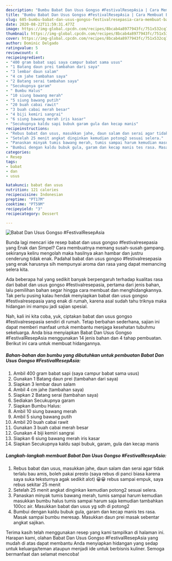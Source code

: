 ```yaml
---
description: "Bumbu Babat Dan Usus Gongso #FestivalResepAsia | Cara Membuat Babat Dan Usus Gongso #FestivalResepAsia Yang Menggugah Selera"
title: "Bumbu Babat Dan Usus Gongso #FestivalResepAsia | Cara Membuat Babat Dan Usus Gongso #FestivalResepAsia Yang Menggugah Selera"
slug: 605-bumbu-babat-dan-usus-gongso-festivalresepasia-cara-membuat-babat-dan-usus-gongso-festivalresepasia-yang-menggugah-selera
date: 2020-08-22T11:59:31.477Z
image: https://img-global.cpcdn.com/recipes/8bcab4a8977943fc/751x532cq70/babat-dan-usus-gongso-festivalresepasia-foto-resep-utama.jpg
thumbnail: https://img-global.cpcdn.com/recipes/8bcab4a8977943fc/751x532cq70/babat-dan-usus-gongso-festivalresepasia-foto-resep-utama.jpg
cover: https://img-global.cpcdn.com/recipes/8bcab4a8977943fc/751x532cq70/babat-dan-usus-gongso-festivalresepasia-foto-resep-utama.jpg
author: Dominic Delgado
ratingvalue: 5
reviewcount: 4
recipeingredient:
- "400 gram babat sapi saya campur babat sama usus"
- "1 Batang daun prei tambahan dari saya"
- "3 lembar daun salam"
- "4 cm jahe tambahan saya"
- "2 Batang serai tambahan saya"
- "Secukupnya garam"
- " Bumbu Halus"
- "10 siung bawang merah"
- "5 siung bawang putih"
- "20 buah cabai rawit"
- "3 buah cabai merah besar"
- "4 biji kemiri sangrai"
- "6 siung bawang merah iris kasar"
- "Secukupnya kaldu sapi bubuk garam gula dan kecap manis"
recipeinstructions:
- "Rebus babat dan usus, masukkan jahe, daun salam dan serai agar tidak terlalu bau amis, boleh pakai presto (saya rebus di panci biasa karena saya suka teksturnya agak sedikit alot) 😀😀 rebus sampai empuk, saya rebus sekitar 25 menit"
- "Setelah 25 menit angkat dinginkan kemudian potong2 sesuai selera."
- "Panaskan minyak tumis bawang merah, tumis sampai harum kemudian masukkan bumbu halus tumis sampai harum saja kemudian tambahkan 100cc air. Masukkan babat dan usus yg sdh di potong2"
- "Bumbui dengan kaldu bubuk gula, garam dan kecap manis tes rasa. Masak sampai bumbu meresap. Masukkan daun prei masak sebentar angkat sajikan."
categories:
- Resep
tags:
- babat
- dan
- usus

katakunci: babat dan usus 
nutrition: 121 calories
recipecuisine: Indonesian
preptime: "PT17M"
cooktime: "PT59M"
recipeyield: "3"
recipecategory: Dessert

---
```



![Babat Dan Usus Gongso #FestivalResepAsia](https://img-global.cpcdn.com/recipes/8bcab4a8977943fc/751x532cq70/babat-dan-usus-gongso-festivalresepasia-foto-resep-utama.jpg)

Bunda lagi mencari ide resep babat dan usus gongso #festivalresepasia yang Enak dan Simpel? Cara membuatnya memang susah-susah gampang. sekiranya keliru mengolah maka hasilnya akan hambar dan justru cenderung tidak enak. Padahal babat dan usus gongso #festivalresepasia yang enak harusnya sih mempunyai aroma dan rasa yang dapat memancing selera kita.



Ada beberapa hal yang sedikit banyak berpengaruh terhadap kualitas rasa dari babat dan usus gongso #festivalresepasia, pertama dari jenis bahan, lalu pemilihan bahan segar hingga cara membuat dan menghidangkannya. Tak perlu pusing kalau hendak menyiapkan babat dan usus gongso #festivalresepasia yang enak di rumah, karena asal sudah tahu triknya maka hidangan ini mampu jadi sajian spesial.


Nah, kali ini kita coba, yuk, ciptakan babat dan usus gongso #festivalresepasia sendiri di rumah. Tetap berbahan sederhana, sajian ini dapat memberi manfaat untuk membantu menjaga kesehatan tubuhmu sekeluarga. Anda bisa menyiapkan Babat Dan Usus Gongso #FestivalResepAsia menggunakan 14 jenis bahan dan 4 tahap pembuatan. Berikut ini cara untuk membuat hidangannya.

<!--inarticleads1-->

##### Bahan-bahan dan bumbu yang dibutuhkan untuk pembuatan Babat Dan Usus Gongso #FestivalResepAsia:

1. Ambil 400 gram babat sapi (saya campur babat sama usus)
1. Gunakan 1 Batang daun prei (tambahan dari saya)
1. Siapkan 3 lembar daun salam
1. Ambil 4 cm jahe (tambahan saya)
1. Siapkan 2 Batang serai (tambahan saya)
1. Sediakan Secukupnya garam
1. Siapkan  Bumbu Halus:
1. Ambil 10 siung bawang merah
1. Ambil 5 siung bawang putih
1. Ambil 20 buah cabai rawit
1. Gunakan 3 buah cabai merah besar
1. Gunakan 4 biji kemiri sangrai
1. Siapkan 6 siung bawang merah iris kasar
1. Siapkan Secukupnya kaldu sapi bubuk, garam, gula dan kecap manis




<!--inarticleads2-->

##### Langkah-langkah membuat Babat Dan Usus Gongso #FestivalResepAsia:

1. Rebus babat dan usus, masukkan jahe, daun salam dan serai agar tidak terlalu bau amis, boleh pakai presto (saya rebus di panci biasa karena saya suka teksturnya agak sedikit alot) 😀😀 rebus sampai empuk, saya rebus sekitar 25 menit
1. Setelah 25 menit angkat dinginkan kemudian potong2 sesuai selera.
1. Panaskan minyak tumis bawang merah, tumis sampai harum kemudian masukkan bumbu halus tumis sampai harum saja kemudian tambahkan 100cc air. Masukkan babat dan usus yg sdh di potong2
1. Bumbui dengan kaldu bubuk gula, garam dan kecap manis tes rasa. Masak sampai bumbu meresap. Masukkan daun prei masak sebentar angkat sajikan.




Terima kasih telah menggunakan resep yang kami tampilkan di halaman ini. Harapan kami, olahan Babat Dan Usus Gongso #FestivalResepAsia yang mudah di atas dapat membantu Anda menyiapkan hidangan yang sedap untuk keluarga/teman ataupun menjadi ide untuk berbisnis kuliner. Semoga bermanfaat dan selamat mencoba!
